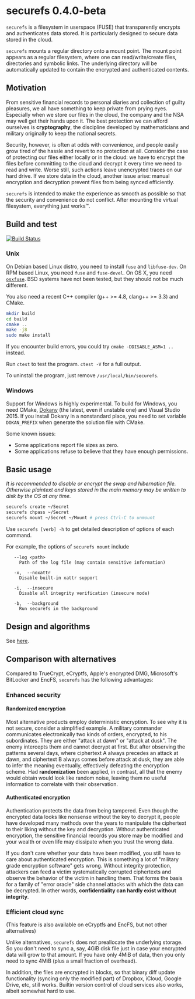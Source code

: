 # securefs 0.4.0-beta

`securefs` is a filesystem in userspace (FUSE) that transparently encrypts and authenticates data stored. It is particularly designed to secure data stored in the cloud.

`securefs` mounts a regular directory onto a mount point. The mount point appears as a regular filesystem, where one can read/write/create files, directories and symbolic links. The underlying directory will be automatically updated to contain the encrypted and authenticated contents.

## Motivation

From sensitive financial records to personal diaries and collection of guilty pleasures, we all have something to keep private from prying eyes. Especially when we store our files in the cloud, the company and the NSA may well get their hands upon it. The best protection we can afford ourselves is **cryptography**, the discipline developed by mathematicians and military originally to keep the national secrets.

Security, however, is often at odds with convenience, and people easily grow tired of the hassle and revert to no protection at all. Consider the case of protecting our files either locally or in the cloud: we have to encrypt the files before committing to the cloud and decrypt it every time we need to read and write. Worse still, such actions leave unencrypted traces on our hard drive. If we store data in the cloud, another issue arise: manual encryption and decryption prevent files from being synced efficiently.

`securefs` is intended to make the experience as smooth as possible so that the security and convenience do not conflict. After mounting the virtual filesystem, everything just works&#8482;.

## Build and test

[![Build Status](https://api.travis-ci.org/netheril96/securefs.svg?branch=master)](https://travis-ci.org/netheril96/securefs)

### Unix

On Debian based Linux distro, you need to install `fuse` and `libfuse-dev`. On RPM based Linux, you need `fuse` and `fuse-devel`. On OS X, you need [`osxfuse`](https://osxfuse.github.io). BSD systems have not been tested, but they should not be much different.

You also need a recent C++ compiler (g++ >= 4.8, clang++ >= 3.3) and CMake.

```bash
mkdir build
cd build
cmake ..
make -j8
sudo make install
```

If you encounter build errors, you could try `cmake -DDISABLE_ASM=1 ..` instead.

Run `ctest` to test the program. `ctest -V` for a full output.

To uninstall the program, just remove `/usr/local/bin/securefs`.

### Windows

Support for Windows is highly experimental. To build for Windows, you need CMake, [Dokany](https://github.com/dokan-dev/dokany/releases) (the latest, even if unstable one) and Visual Studio 2015. If you install Dokany in a nonstandard place, you need to set variable `DOKAN_PREFIX` when generate the solution file with CMake.

Some known issues:

* Some applications report file sizes as zero.
* Some applications refuse to believe that they have enough permissions.

## Basic usage

*It is recommended to disable or encrypt the swap and hibernation file. Otherwise plaintext and keys stored in the main memory may be written to disk by the OS at any time.*

```bash
securefs create ~/Secret
securefs chpass ~/Secret
securefs mount ~/Secret ~/Mount # press Ctrl-C to unmount
```

Use `securefs [verb] -h` to get detailed description of options of each command.

For example, the options of `securefs mount` include

```
   --log <path>
     Path of the log file (may contain sensitive information)

   -x,  --noxattr
     Disable built-in xattr support

   -i,  --insecure
     Disable all integrity verification (insecure mode)

   -b,  --background
     Run securefs in the background
```

## Design and algorithms

See [here](docs/design.md).

## Comparison with alternatives

Compared to TrueCrypt, eCryptfs, Apple's encrypted DMG, Microsoft's BitLocker and EncFS, `securefs` has the following advantages:

### Enhanced security

#### Randomized encryption

Most alternative products employ deterministic encryption. To see why it is not secure, consider a simplified example. A military commander communicates electronically two kinds of orders, encrypted, to his subordinates. They are either "attack at dawn" or "attack at dusk". The enemy intercepts them and cannot decrypt at first. But after observing the patterns several days, where ciphertext A always precedes an attack at dawn, and ciphertext B always comes before attack at dusk, they are able to infer the meaning eventually, effectively defeating the encryption scheme. Had **randomization** been applied, in contrast, all that the enemy would obtain would look like random noise, leaving them no useful information to correlate with their observation.

#### Authenticated encryption

Authentication protects the data from being tampered. Even though the encrypted data looks like nonsense without the key to decrypt it, people have developed many methods over the years to manipulate the ciphertext to their liking without the key and decryption. Without authenticated encryption, the sensitive financial records you store may be modified and your wealth or even life may dissipate when you trust the wrong data.

If you don't care whether your data have been modified, you still have to care about authenticated encryption. This is something a lot of "military grade encryption software" gets wrong. Without integrity protection, attackers can feed a victim systematically corrupted ciphertexts and observe the behavior of the victim in handling them. That forms the basis for a family of "error oracle" side channel attacks with which the data can be decrypted. In other words, **confidentiality can hardly exist without integrity**.

### Efficient cloud sync

(This feature is also available on eCryptfs and EncFS, but not other alternatives)

Unlike alternatives, `securefs` does not preallocate the underlying storage. So you don't need to sync a, say, 4GiB disk file just in case your encrypted data will grow to that amount. If you have only 4MiB of data, then you only need to sync 4MiB (plus a small fraction of overhead).

In addition, the files are encrypted in blocks, so that binary diff update functionality (syncing only the modified part) of Dropbox, iCloud, Google Drive, etc, still works. Builtin version control of cloud services also works, albeit somewhat hard to use.

